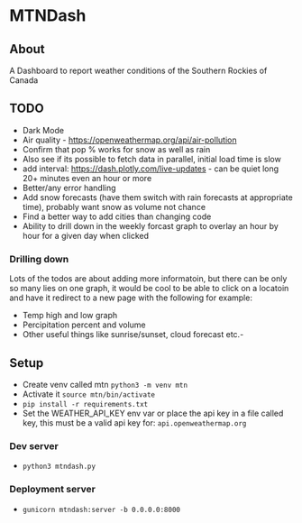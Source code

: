 # MTNDash

## About
A Dashboard to report weather conditions of the Southern Rockies of Canada

## TODO
- Dark Mode
- Air quality - https://openweathermap.org/api/air-pollution
- Confirm that pop % works for snow as well as rain
- Also see if its possible to fetch data in parallel, initial load time is slow
- add interval: https://dash.plotly.com/live-updates - can be quiet long 20+ minutes even an hour or more
- Better/any error handling
- Add snow forecasts (have them switch with rain forecasts at appropriate time), probably want snow as volume not chance
- Find a better way to add cities than changing code
- Ability to drill down in the weekly forcast graph to overlay an hour by hour for a given day when clicked

### Drilling down
Lots of the todos are about adding more informatoin, but there can be only so many lies on one graph, it would be cool to be able to click on a locatoin and have it redirect to a new page with the following for example:
- Temp high and low graph
- Percipitation percent and volume
- Other useful things like sunrise/sunset, cloud forecast etc.-

## Setup
- Create venv called mtn `python3 -m venv mtn`
- Activate it `source mtn/bin/activate`
- `pip install -r requirements.txt`
- Set the WEATHER_API_KEY env var or place the api key in a file called key, this must be a valid api key for: `api.openweathermap.org`

### Dev server
- `python3 mtndash.py`

### Deployment server
- `gunicorn mtndash:server -b 0.0.0.0:8000`

